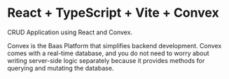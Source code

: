 # React + TypeScript + Vite + Convex

CRUD Application using React and Convex.

Convex is the Baas Platform that simplifies backend development. Convex comes with a real-time database, and you do not need to worry about writing server-side logic separately because it provides methods for querying and mutating the database.